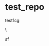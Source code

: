 # test_repo
test1cg



\






sf



















































































